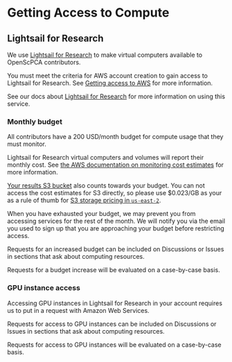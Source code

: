 # Getting Access to Compute

## Lightsail for Research

We use [Lightsail for Research](https://aws.amazon.com/lightsail/research/) to make virtual computers available to OpenScPCA contributors.

You must meet the criteria for AWS account creation to gain access to Lightsail for Research.
See [Getting access to AWS](index.md#getting-access-to-aws) for more information.

See our docs about [Lightsail for Research](STUB_LINK) for more information on using this service.

### Monthly budget

All contributors have a 200 USD/month budget for compute usage that they must monitor.

Lightsail for Research virtual computers and volumes will report their monthly cost.
See [the AWS documentation on monitoring cost estimates](https://docs.aws.amazon.com/lightsail-for-research/latest/ug/monitor-cost-usage-estimates.html) for more information.

[Your results S3 bucket](STUB_LINK) also counts towards your budget.
You can not access the cost estimates for S3 directly, so please use $0.023/GB as your as a rule of thumb for [S3 storage pricing in `us-east-2`](https://aws.amazon.com/s3/pricing/).

When you have exhausted your budget, we may prevent you from accessing services for the rest of the month.
We will notify you via the email you used to sign up that you are approaching your budget before restricting access.

Requests for an increased budget can be included on Discussions or Issues in sections that ask about computing resources.

Requests for a budget increase will be evaluated on a case-by-case basis.

### GPU instance access

Accessing GPU instances in Lightsail for Research in your account requires us to put in a request with Amazon Web Services.

Requests for access to GPU instances can be included on Discussions or Issues in sections that ask about computing resources.

Requests for access to GPU instances will be evaluated on a case-by-case basis.
